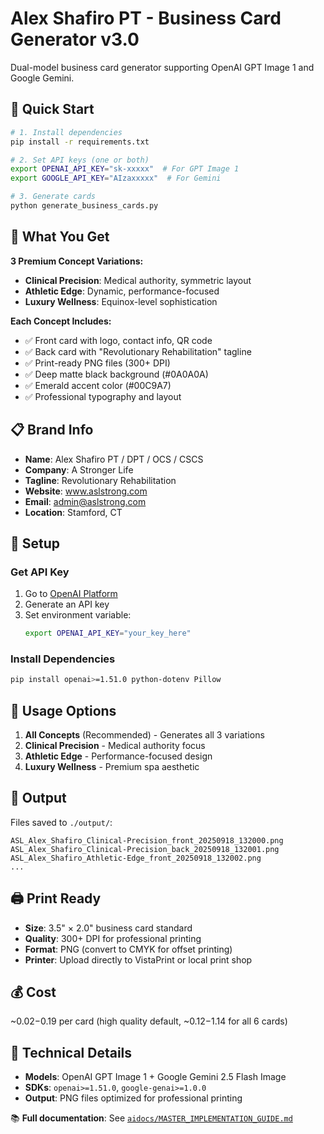 # Alex Shafiro PT - Business Card Generator v3.0

Dual-model business card generator supporting OpenAI GPT Image 1 and Google Gemini.

## 🚀 Quick Start

```bash
# 1. Install dependencies
pip install -r requirements.txt

# 2. Set API keys (one or both)
export OPENAI_API_KEY="sk-xxxxx"  # For GPT Image 1
export GOOGLE_API_KEY="AIzaxxxxx"  # For Gemini

# 3. Generate cards
python generate_business_cards.py
```

## 🎨 What You Get

**3 Premium Concept Variations:**
- **Clinical Precision**: Medical authority, symmetric layout
- **Athletic Edge**: Dynamic, performance-focused
- **Luxury Wellness**: Equinox-level sophistication

**Each Concept Includes:**
- ✅ Front card with logo, contact info, QR code
- ✅ Back card with "Revolutionary Rehabilitation" tagline
- ✅ Print-ready PNG files (300+ DPI)
- ✅ Deep matte black background (#0A0A0A)
- ✅ Emerald accent color (#00C9A7)
- ✅ Professional typography and layout

## 📋 Brand Info

- **Name**: Alex Shafiro PT / DPT / OCS / CSCS
- **Company**: A Stronger Life  
- **Tagline**: Revolutionary Rehabilitation
- **Website**: www.aslstrong.com
- **Email**: admin@aslstrong.com
- **Location**: Stamford, CT

## 🔑 Setup

### Get API Key
1. Go to [OpenAI Platform](https://platform.openai.com/api-keys)
2. Generate an API key
3. Set environment variable:
   ```bash
   export OPENAI_API_KEY="your_key_here"
   ```

### Install Dependencies
```bash
pip install openai>=1.51.0 python-dotenv Pillow
```

## 🎯 Usage Options

1. **All Concepts** (Recommended) - Generates all 3 variations
2. **Clinical Precision** - Medical authority focus
3. **Athletic Edge** - Performance-focused design  
4. **Luxury Wellness** - Premium spa aesthetic

## 📁 Output

Files saved to `./output/`:
```
ASL_Alex_Shafiro_Clinical-Precision_front_20250918_132000.png
ASL_Alex_Shafiro_Clinical-Precision_back_20250918_132001.png
ASL_Alex_Shafiro_Athletic-Edge_front_20250918_132002.png
...
```

## 🖨️ Print Ready

- **Size**: 3.5" × 2.0" business card standard
- **Quality**: 300+ DPI for professional printing
- **Format**: PNG (convert to CMYK for offset printing)
- **Printer**: Upload directly to VistaPrint or local print shop

## 💰 Cost

~$0.02-$0.19 per card (high quality default, ~$0.12-$1.14 for all 6 cards)

## 🔧 Technical Details

- **Models**: OpenAI GPT Image 1 + Google Gemini 2.5 Flash Image
- **SDKs**: `openai>=1.51.0`, `google-genai>=1.0.0`
- **Output**: PNG files optimized for professional printing

📚 **Full documentation**: See [`aidocs/MASTER_IMPLEMENTATION_GUIDE.md`](aidocs/MASTER_IMPLEMENTATION_GUIDE.md)
